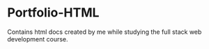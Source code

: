 # Portfolio-HTML
Contains html docs created by me while studying the full stack web development course.
